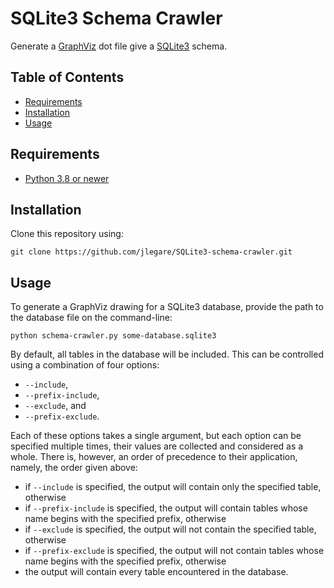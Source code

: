 # SQLite3 Schema Crawler

Generate a [GraphViz](https://graphviz.gitlab.io) dot file give a [SQLite3](https://www.sqlite.org/index.html) schema.

## Table of Contents

* [Requirements](#requirements)
* [Installation](#installation)
* [Usage](#usage)

## Requirements

* [Python 3.8 or newer](https://www.python.org/downloads/)

## Installation

Clone this repository using:
```
git clone https://github.com/jlegare/SQLite3-schema-crawler.git
```

## Usage

To generate a GraphViz drawing for a SQLite3 database, provide the path to the database file on the command-line:
```
python schema-crawler.py some-database.sqlite3
```

By default, all tables in the database will be included. This can be controlled using a combination of four options:

* `--include`,
* `--prefix-include`,
* `--exclude`, and
* `--prefix-exclude`.

Each of these options takes a single argument, but each option can be specified multiple times, their values are collected and considered as a whole. There is, however, an order of precedence to their application, namely, the order given above:

* if `--include` is specified, the output will contain only the specified table, otherwise
* if `--prefix-include` is specified, the output will contain tables whose name begins with the specified prefix, otherwise
* if `--exclude` is specified, the output will not contain the specified table, otherwise
* if `--prefix-exclude` is specified, the output will not contain tables whose name begins with the specified prefix, otherwise
* the output will contain every table encountered in the database.
